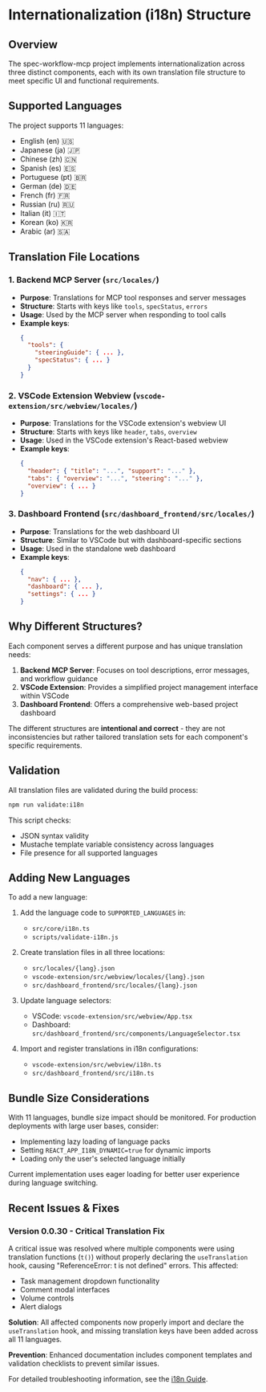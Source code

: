 # Internationalization (i18n) Structure

## Overview

The spec-workflow-mcp project implements internationalization across three distinct components, each with its own translation file structure to meet specific UI and functional requirements.

## Supported Languages

The project supports 11 languages:
- English (en) 🇺🇸
- Japanese (ja) 🇯🇵
- Chinese (zh) 🇨🇳
- Spanish (es) 🇪🇸
- Portuguese (pt) 🇧🇷
- German (de) 🇩🇪
- French (fr) 🇫🇷
- Russian (ru) 🇷🇺
- Italian (it) 🇮🇹
- Korean (ko) 🇰🇷
- Arabic (ar) 🇸🇦

## Translation File Locations

### 1. Backend MCP Server (`src/locales/`)
- **Purpose**: Translations for MCP tool responses and server messages
- **Structure**: Starts with keys like `tools`, `specStatus`, `errors`
- **Usage**: Used by the MCP server when responding to tool calls
- **Example keys**:
  ```json
  {
    "tools": {
      "steeringGuide": { ... },
      "specStatus": { ... }
    }
  }
  ```

### 2. VSCode Extension Webview (`vscode-extension/src/webview/locales/`)
- **Purpose**: Translations for the VSCode extension's webview UI
- **Structure**: Starts with keys like `header`, `tabs`, `overview`
- **Usage**: Used in the VSCode extension's React-based webview
- **Example keys**:
  ```json
  {
    "header": { "title": "...", "support": "..." },
    "tabs": { "overview": "...", "steering": "..." },
    "overview": { ... }
  }
  ```

### 3. Dashboard Frontend (`src/dashboard_frontend/src/locales/`)
- **Purpose**: Translations for the web dashboard UI
- **Structure**: Similar to VSCode but with dashboard-specific sections
- **Usage**: Used in the standalone web dashboard
- **Example keys**:
  ```json
  {
    "nav": { ... },
    "dashboard": { ... },
    "settings": { ... }
  }
  ```

## Why Different Structures?

Each component serves a different purpose and has unique translation needs:

1. **Backend MCP Server**: Focuses on tool descriptions, error messages, and workflow guidance
2. **VSCode Extension**: Provides a simplified project management interface within VSCode
3. **Dashboard Frontend**: Offers a comprehensive web-based project dashboard

The different structures are **intentional and correct** - they are not inconsistencies but rather tailored translation sets for each component's specific requirements.

## Validation

All translation files are validated during the build process:

```bash
npm run validate:i18n
```

This script checks:
- JSON syntax validity
- Mustache template variable consistency across languages
- File presence for all supported languages

## Adding New Languages

To add a new language:

1. Add the language code to `SUPPORTED_LANGUAGES` in:
   - `src/core/i18n.ts`
   - `scripts/validate-i18n.js`

2. Create translation files in all three locations:
   - `src/locales/{lang}.json`
   - `vscode-extension/src/webview/locales/{lang}.json`
   - `src/dashboard_frontend/src/locales/{lang}.json`

3. Update language selectors:
   - VSCode: `vscode-extension/src/webview/App.tsx`
   - Dashboard: `src/dashboard_frontend/src/components/LanguageSelector.tsx`

4. Import and register translations in i18n configurations:
   - `vscode-extension/src/webview/i18n.ts`
   - `src/dashboard_frontend/src/i18n.ts`

## Bundle Size Considerations

With 11 languages, bundle size impact should be monitored. For production deployments with large user bases, consider:

- Implementing lazy loading of language packs
- Setting `REACT_APP_I18N_DYNAMIC=true` for dynamic imports
- Loading only the user's selected language initially

Current implementation uses eager loading for better user experience during language switching.

## Recent Issues & Fixes

### Version 0.0.30 - Critical Translation Fix

A critical issue was resolved where multiple components were using translation functions (`t()`) without properly declaring the `useTranslation` hook, causing "ReferenceError: t is not defined" errors. This affected:

- Task management dropdown functionality
- Comment modal interfaces  
- Volume controls
- Alert dialogs

**Solution**: All affected components now properly import and declare the `useTranslation` hook, and missing translation keys have been added across all 11 languages.

**Prevention**: Enhanced documentation includes component templates and validation checklists to prevent similar issues.

For detailed troubleshooting information, see the [i18n Guide](./i18n-guide.md#critical-issue-referenceerror-t-is-not-defined).